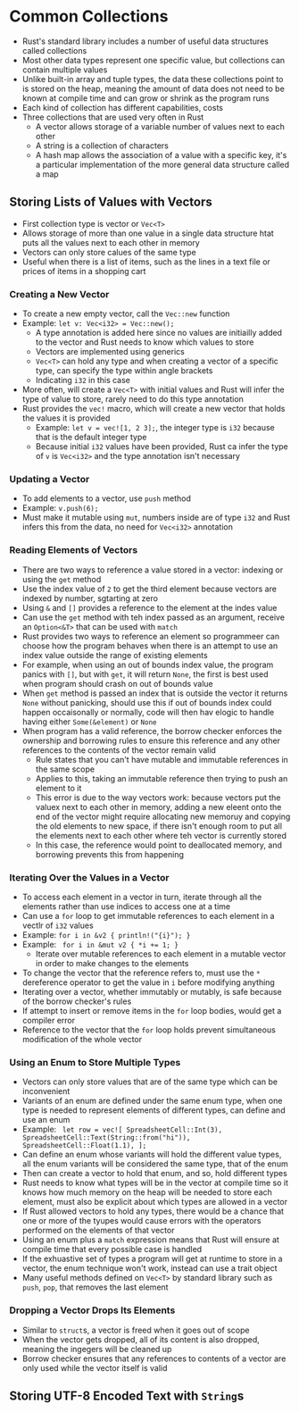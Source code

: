 # Common Collections
- Rust's standard library includes a number of useful data structures called collections
- Most other data types represent one specific value, but collections can contain multiple values
- Unlike built-in array and tuple types, the data these collections point to is stored on the heap, meaning the amount of data does not need to be known at compile time and can grow or shrink as the program runs
- Each kind of collection has different capabilities, costs
- Three collections that are used very often in Rust
   - A vector allows storage of a variable number of values next to each other
   - A string is a collection of characters
   - A hash map allows the association of a value with a specific key, it's a particular implementation of the more general data structure called a map

## Storing Lists of Values with Vectors
- First collection type is vector or `Vec<T>`
- Allows storage of more than one value in a single data structure htat puts all the values next to each other in memory
- Vectors can only store calues of the same type
- Useful when there is a list of items, such as the lines in a text file or prices of items in a shopping cart

### Creating a New Vector
- To create a new empty vector, call the `Vec::new` function
- Example: `let v: Vec<i32> = Vec::new();`
   - A type annotation is added here since no values are initiailly added to the vector and Rust needs to know which values to store
   - Vectors are implemented using generics
   - `Vec<T>` can hold any type and when creating a vector of a specific type, can specify the type within angle brackets
   - Indicating `i32` in this case
- More often, will create a `Vec<T>` with initial values and Rust will infer the type of value to store, rarely need to do this type annotation
- Rust provides the `vec!` macro, which will create a new vector that holds the values it is provided
   - Example: `let v = vec![1, 2 3];`, the integer type is `i32` because that is the default integer type
   - Because initial `i32` values have been provided, Rust ca infer the type of `v` is `Vec<i32>` and the type annotation isn't necessary

### Updating a Vector
- To add elements to a vector, use `push` method
- Example: `v.push(6);`
- Must make it mutable using `mut`, numbers inside are of type `i32` and Rust infers this from the data, no need for `Vec<i32>` annotation

### Reading Elements of Vectors
- There are two ways to reference a value stored in a vector: indexing or using the `get` method
- Use the index value of `2` to get the third element because vectors are indexed by number, sgtarting at zero
- Using `&` and `[]` provides a reference to the element at the indes value
- Can use the `get` method with teh index passed as an argument, receive an `Option<&T>` that can be used with `match`
- Rust provides two ways to reference an element so programmeer can choose how the program behaves when there is an attempt to use an index value outside the range of existing elements
- For example, when using an out of bounds index value, the program panics with `[]`, but with `get`, it will return `None`, the first is best used when program should crash on out of bounds value
- When `get` method is passed an index that is outside the vector it returns `None` without panicking, should use this if out of bounds index could happen occaisonally or normally, code will then hav elogic to handle having either `Some(&element)` or `None`
- When program has a valid reference, the borrow checker enforces the ownership and borrowing rules to ensure this reference and any other references to the contents of the vector remain valid
   - Rule states that you can't have mutable and immutable references in the same scope 
   - Applies to this, taking an immutable reference then trying to push an element to it
   - This error is due to the way vectors work: because vectors put the valuex next to each other in memory, adding a new eleent onto the end of the vector might require allocating new memoruy and copying the old elements to new space, if there isn't enough room to put all the elements next to each other where teh vector is currently stored
   - In this case, the reference would point to deallocated memory, and borrowing prevents this from happening

### Iterating Over the Values in a Vector
- To access each element in a vector in turn, iterate through all the elements rather than use indices to access one at a time
- Can use a `for` loop to get immutable references to each element in a vectlr of `i32` values
- Example: ```for i in &v2 {
                  println!("{i}");
              }```
- Example: ```
    for i in &mut v2 {
        *i += 1;
    }```
   - Iterate over mutable references to each element in a mutable vector in order to make changes to the elements
- To change the vector that the reference refers to, must use the `*` dereference operator to get the value in `i` before modifying anything
- Iterating over a vector, whether immutably or mutably, is safe because of the borrow checker's rules
- If attempt to insert or remove items in the `for` loop bodies, would get a compiler error
- Reference to the vector that the `for` loop holds prevent simultaneous modification of the whole vector

### Using an Enum to Store Multiple Types
- Vectors can only store values that are of the same type which can be inconvenient
- Variants of an enum are defined under the same enum type, when one type is needed to represent elements of different types, can define and use an enum
- Example: ```
    let row = vec![
        SpreadsheetCell::Int(3),
        SpreadsheetCell::Text(String::from("hi")),
        SpreadsheetCell::Float(1.1),
    ];```
- Can define an enum whose variants will hold the different value types, all the enum variants will be considered the same type, that of the enum
- Then can create a vector to hold that enum, and so, hold different types
- Rust needs to know what types will be in the vector at compile time so it knows how much memory on the heap will be needed to store each element, must also be explicit about which types are allowed in a vector
- If Rust allowed vectors to hold any types, there would be a chance that one or more of the tyupes would cause errors with the operators performed on the elements of that vector
- Using an enum plus a `match` expression means that Rust will ensure at compile time that every possible case is handled
- If the exhuastive set of types a program will get at runtime to store in a vector, the enum technique won't work, instead can use a trait object
- Many useful methods defined on `Vec<T>` by standard library such as `push`, `pop`, that removes the last element

### Dropping a Vector Drops Its Elements
- Similar to `struct`s, a vector is freed when it goes out of scope
- When the vector gets dropped, all of its content is also dropped, meaning the ingegers will be cleaned up
- Borrow checker ensures that any references to contents of a vector are only used while the vector itself is valid

## Storing UTF-8 Encoded Text with `String`s
